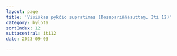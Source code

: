```yaml
---
layout: page
title: 'Visiškas pykčio supratimas (Dosapariññāsuttaṃ, Iti 12)'
category: bylota
sortIndex: 12
suttacentral: iti12
date: 2023-09-03

---
```

